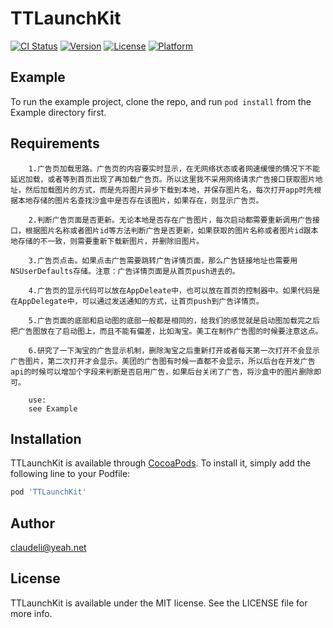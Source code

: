 # TTLaunchKit

[![CI Status](https://img.shields.io/travis/claudeli@yeah.net/TTLaunchKit.svg?style=flat)](https://travis-ci.org/claudeli@yeah.net/TTLaunchKit)
[![Version](https://img.shields.io/cocoapods/v/TTLaunchKit.svg?style=flat)](https://cocoapods.org/pods/TTLaunchKit)
[![License](https://img.shields.io/cocoapods/l/TTLaunchKit.svg?style=flat)](https://cocoapods.org/pods/TTLaunchKit)
[![Platform](https://img.shields.io/cocoapods/p/TTLaunchKit.svg?style=flat)](https://cocoapods.org/pods/TTLaunchKit)

## Example

To run the example project, clone the repo, and run `pod install` from the Example directory first.

## Requirements
        1.广告页加载思路。广告页的内容要实时显示，在无网络状态或者网速缓慢的情况下不能延迟加载，或者等到首页出现了再加载广告页。所以这里我不采用网络请求广告接口获取图片地址，然后加载图片的方式，而是先将图片异步下载到本地，并保存图片名，每次打开app时先根据本地存储的图片名查找沙盒中是否存在该图片，如果存在，则显示广告页。

        2.判断广告页面是否更新。无论本地是否存在广告图片，每次启动都需要重新调用广告接口，根据图片名称或者图片id等方法判断广告是否更新，如果获取的图片名称或者图片id跟本地存储的不一致，则需要重新下载新图片，并删除旧图片。

        3.广告页点击。如果点击广告需要跳转广告详情页面，那么广告链接地址也需要用NSUserDefaults存储。注意：广告详情页面是从首页push进去的。

        4.广告页的显示代码可以放在AppDeleate中，也可以放在首页的控制器中。如果代码是在AppDelegate中，可以通过发送通知的方式，让首页push到广告详情页。

        5.广告页面的底部和启动图的底部一般都是相同的，给我们的感觉就是启动图加载完之后把广告图放在了启动图上，而且不能有偏差，比如淘宝。美工在制作广告图的时候要注意这点。

        6.研究了一下淘宝的广告显示机制，删除淘宝之后重新打开或者每天第一次打开不会显示广告图片，第二次打开才会显示。美团的广告图有时候一直都不会显示，所以后台在开发广告api的时候可以增加个字段来判断是否启用广告，如果后台关闭了广告，将沙盒中的图片删除即可。
        
        use:
        see Example
## Installation

TTLaunchKit is available through [CocoaPods](https://cocoapods.org). To install
it, simply add the following line to your Podfile:

```ruby
pod 'TTLaunchKit'
```

## Author

claudeli@yeah.net

## License

TTLaunchKit is available under the MIT license. See the LICENSE file for more info.
